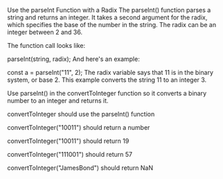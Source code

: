 Use the parseInt Function with a Radix
The parseInt() function parses a string and returns an integer. It takes a second argument for the radix, which specifies the base of the number in the string. The radix can be an integer between 2 and 36.

The function call looks like:

parseInt(string, radix);
And here's an example:

const a = parseInt("11", 2);
The radix variable says that 11 is in the binary system, or base 2. This example converts the string 11 to an integer 3.

Use parseInt() in the convertToInteger function so it converts a binary number to an integer and returns it.

convertToInteger should use the parseInt() function

convertToInteger("10011") should return a number

convertToInteger("10011") should return 19

convertToInteger("111001") should return 57

convertToInteger("JamesBond") should return NaN